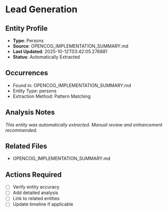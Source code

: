 # Lead Generation

## Entity Profile
- **Type**: Persons
- **Source**: OPENCOG_IMPLEMENTATION_SUMMARY.md
- **Last Updated**: 2025-10-12T03:42:05.276881
- **Status**: Automatically Extracted

## Occurrences
- Found in: OPENCOG_IMPLEMENTATION_SUMMARY.md
- Entity Type: persons
- Extraction Method: Pattern Matching

## Analysis Notes
*This entity was automatically extracted. Manual review and enhancement recommended.*

## Related Files
- OPENCOG_IMPLEMENTATION_SUMMARY.md

## Actions Required
- [ ] Verify entity accuracy
- [ ] Add detailed analysis
- [ ] Link to related entities
- [ ] Update timeline if applicable
